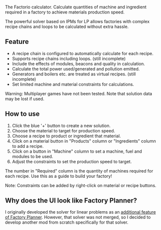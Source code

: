 The Factorio calculator. Calculate quantities of machine and ingredient required in a factory to achieve materials production speed.

The powerful solver based on IPMs for LP allows factories with complex recipe chains and loops to be calculated without extra hassle.

## Feature

- A recipe chain is configured to automatically calculate for each recipe.
- Supports recipe chains including loops. (still incomplete)
- Include the effects of modules, beacons and quality in calculation.
- Calculate the total power used/generated and pollution emitted.
- Generators and boilers etc. are treated as virtual recipes. (still incomplete)
- Set limited machine and material constraints for calculations.

Warning: Multiplayer games have not been tested. Note that solution data may be lost if used.

## How to use

1. Click the blue '+' button to create a new solution.
2. Choose the material to target for production speed.
3. Choose a recipe to product or ingredient that material.
4. Click on a material button in "Products" column or "Ingredients" column to add a recipe.
5. Click on a button in "Machine" column to set a machine, fuel and modules to be used.
6. Adjust the constraints to set the production speed to target.

The number in "Required" column is the quantity of machines required for each recipe. Use this as a guide to build your factory!

Note: Constraints can be added by right-click on material or recipe buttons.

## Why does the UI look like Factory Planner?

I originally developed the solver for linear problems as an [additional feature of Factory Planner](https://github.com/ClaudeMetz/FactoryPlanner/pull/25). However, that solver was not merged, so I decided to develop another mod from scratch specifically for that solver.
